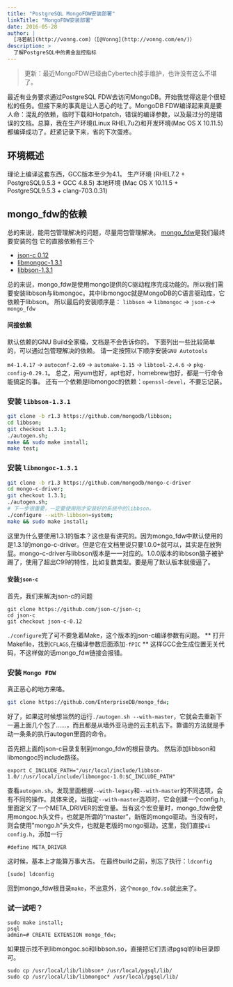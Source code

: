 ```yaml
---
title: "PostgreSQL MongoFDW安装部署"
linkTitle: "MongoFDW安装部署"
date: 2016-05-28
author: |
  [冯若航](http://vonng.com)（[@Vonng](http://vonng.com/en/)）
description: >
  了解PostgreSQL中的黄金监控指标
---
```


> 更新：最近MongoFDW已经由Cybertech接手维护，也许没有这么不堪了。

最近有业务要求通过PostgreSQL FDW去访问MongoDB。开始我觉得这是个很轻松的任务。但接下来的事真是让人恶心的吐了。MongoDB FDW编译起来真是要人命：混乱的依赖，临时下载和Hotpatch，错误的编译参数，以及最过分的是错误的文档。总算，我在生产环境(Linux RHEL7u2)和开发环境(Mac OS X 10.11.5)都编译成功了。赶紧记录下来，省的下次蛋疼。

## 环境概述
理论上编译这套东西，GCC版本至少为4.1。
生产环境 (RHEL7.2 + PostgreSQL9.5.3 + GCC 4.8.5)
本地环境 (Mac OS X 10.11.5 + PostgreSQL9.5.3 + clang-703.0.31)

## mongo_fdw的依赖
总的来说，能用包管理解决的问题，尽量用包管理解决。
[mongo_fdw](https://github.com/EnterpriseDB/mongo_fdw "mongo_fdw")是我们最终要安装的包
它的直接依赖有三个
* [json-c 0.12](https://github.com/json-c/json-c/tree/json-c-0.12 "json-c 0.12")
* [libmongoc-1.3.1](https://github.com/mongodb/mongo-c-driver/tree/r1.3 "libmongoc-1.3.1")
* [libbson-1.3.1](https://github.com/mongodb/libbson/tree/r1.3 "libbson-1.3.1")

总的来说，mongo_fdw是使用mongo提供的C驱动程序完成功能的。所以我们需要安装libbson与libmongoc。其中libmongoc就是MongoDB的C语言驱动库，它依赖于libbson。
所以最后的安装顺序是：
`libbson` &rarr; `libmongoc` &rarr; `json-c`&rarr; `mongo_fdw`

#### 间接依赖
默认依赖的GNU Build全家桶，文档是不会告诉你的。
下面列出一些比较简单的，可以通过包管理解决的依赖。
请一定按照以下顺序安装`GNU Autotools`

`m4-1.4.17` &rarr; `autoconf-2.69` &rarr; `automake-1.15` &rarr; `libtool-2.4.6` &rarr; `pkg-config-0.29.1`。
总之，用yum也好，apt也好，homebrew也好，都是一行命令能搞定的事。
还有一个依赖是libmongoc的依赖：`openssl-devel`，不要忘记装。


### 安装 `libbson-1.3.1`
```bash
git clone -b r1.3 https://github.com/mongodb/libbson;
cd libbson;
git checkout 1.3.1;
./autogen.sh;
make && sudo make install;
make test;
```

### 安装 `libmongoc-1.3.1`
```bash
git clone -b r1.3 https://github.com/mongodb/mongo-c-driver
cd mongo-c-driver;
git checkout 1.3.1;
./autogen.sh;
# 下一步很重要，一定要使用刚才安装好的系统中的libbson。
./configure --with-libbson=system;
make && sudo make install;
```

这里为什么要使用1.3.1的版本？这也是有讲究的。因为mongo_fdw中默认使用的是1.3.1的mongo-c-driver。但是它在文档里说只要1.0.0+就可以，其实是在放狗屁。mongo-c-driver与libbson版本是一一对应的。1.0.0版本的libbson脑子被驴踢了，使用了超出C99的特性，比如复数类型。要是用了默认版本就傻逼了。

#### 安装`json-c`
首先，我们来解决json-c的问题
```
git clone https://github.com/json-c/json-c;
cd json-c
git checkout json-c-0.12
```
`./configure`完了可不要急着Make，这个版本的json-c编译参数有问题。
** 打开Makefile，找到`CFLAGS`,在编译参数后面添加`-fPIC` **
这样GCC会生成位置无关代码，不这样做的话mongo_fdw链接会报错。


### 安装 `Mongo FDW`
真正恶心的地方来咯。
```bash
git clone https://github.com/EnterpriseDB/mongo_fdw;
```
好了，如果这时候想当然的运行`./autogen.sh --with-master`，它就会去重新下一遍上面几个包了……，而且都是从墙外亚马逊的云主机去下。靠谱的方法就是手动一条条的执行autogen里面的命令。

首先把上面的json-c目录复制到mongo_fdw的根目录内。
然后添加libbson和libmongoc的include路径。
```
export C_INCLUDE_PATH="/usr/local/include/libbson-1.0/:/usr/local/include/libmongoc-1.0:$C_INCLUDE_PATH"
```
查看`autogen.sh`，发现里面根据`--with-legacy`和`--with-master`的不同选项，会有不同的操作。具体来说，当指定`--with-master`选项时，它会创建一个config.h,里面定义了一个META_DRIVER的宏变量。当有这个宏变量时，mongo_fdw会使用mongoc.h头文件，也就是所谓的“master”，新版的mongo驱动。当没有时，则会使用"mongo.h"头文件，也就是老版的mongo驱动。这里，我们直接`vi config.h`，添加一行
```
#define META_DRIVER
```
这时候，基本上才能算万事大吉。
在最终build之前，别忘了执行：`ldconfig`
```
[sudo] ldconfig
```
回到mongo_fdw根目录`make`，不出意外，这个`mongo_fdw.so`就出来了。


### 试一试吧？
```
sudo make install;
psql
admin=# CREATE EXTENSION mongo_fdw;
```

如果提示找不到libmongoc.so和libbson.so，直接把它们丢进pgsql的lib目录即可。
```
sudo cp /usr/local/lib/libbson* /usr/local/pgsql/lib/
sudo cp /usr/local/lib/libmongoc* /usr/local/pgsql/lib/
```
